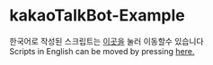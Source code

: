 # kakaoTalkBot-Example

한국어로 작성된 스크립트는 [이곳을](https://github.com/DevRussia/kakaoTalkBot-Example/tree/main/ko/) 눌러 이동할수 있습니다<br>
Scripts in English can be moved by pressing [here.](https://github.com/DevRussia/kakaoTalkBot-Example/tree/main/en/)
